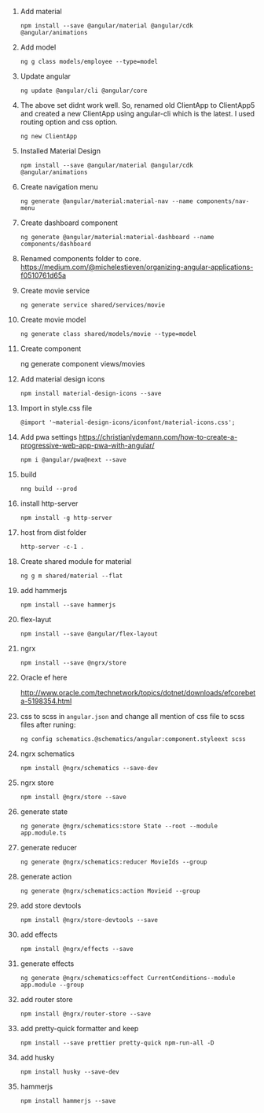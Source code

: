 
1. Add material

    `npm install --save @angular/material @angular/cdk @angular/animations`

2. Add model

    `ng g class models/employee --type=model`

3. Update angular

    `ng update @angular/cli @angular/core`

4. The above set didnt work well. So, renamed old ClientApp to ClientApp5 and created a new ClientApp using angular-cli which is the latest. I used routing option and css option.

    `ng new ClientApp`

5. Installed Material Design

    `npm install --save @angular/material @angular/cdk @angular/animations`

6. Create navigation menu

    `ng generate @angular/material:material-nav --name components/nav-menu`

7. Create dashboard component

    `ng generate @angular/material:material-dashboard --name components/dashboard`

8. Renamed components folder to core. https://medium.com/@michelestieven/organizing-angular-applications-f0510761d65a

9. Create movie service

    `ng generate service shared/services/movie`

10. Create movie model

    `ng generate class shared/models/movie --type=model`

11. Create component

    ng generate component views/movies

12. Add material design icons

    `npm install material-design-icons --save`

13. Import in style.css file

    `@import '~material-design-icons/iconfont/material-icons.css';`

14. Add pwa settings https://christianlydemann.com/how-to-create-a-progressive-web-app-pwa-with-angular/

    `npm i @angular/pwa@next --save`

15. build

    `nng build --prod`

16. install http-server

    `npm install -g http-server`

17. host from dist folder

    `http-server -c-1 .`

18. Create shared module for material

    `ng g m shared/material --flat`

19. add hammerjs

    `npm install --save hammerjs`

20. flex-layut

    `npm install --save @angular/flex-layout`

21. ngrx

    `npm install --save @ngrx/store`


22. Oracle ef here

    http://www.oracle.com/technetwork/topics/dotnet/downloads/efcorebeta-5198354.html

23. css to scss in `angular.json` and change all mention of css file to scss files after runing:

    `ng config schematics.@schematics/angular:component.styleext scss`

24. ngrx schematics

    `npm install @ngrx/schematics --save-dev`

25. ngrx store

    `npm install @ngrx/store --save`

26. generate state

    `ng generate @ngrx/schematics:store State --root --module app.module.ts`

27. generate reducer

    `ng generate @ngrx/schematics:reducer MovieIds --group`

28. generate action

    `ng generate @ngrx/schematics:action Movieid --group`

29. add store devtools

    `npm install @ngrx/store-devtools --save`

30. add effects

    `npm install @ngrx/effects --save`

31. generate effects

    `ng generate @ngrx/schematics:effect CurrentConditions--module app.module --group`

32. add router store

    `npm install @ngrx/router-store --save`

33. add pretty-quick formatter and keep

    `npm install --save prettier pretty-quick npm-run-all -D`

34. add husky

    `npm install husky --save-dev`

35. hammerjs

    `npm install hammerjs --save`
